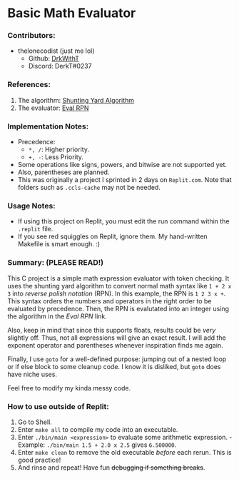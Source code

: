 # Basic Math Evaluator

### Contributors:
 - thelonecodist (just me lol)
	 - Github: [DrkWithT](https://github.com/DrkWithT)
	 - Discord: DerkT#0237

### References:
 1. The algorithm: [Shunting Yard Algorithm](https://en.wikipedia.org/wiki/Shunting_yard_algorithm)
 2. The evaluator: [Eval RPN](https://www.tutorialspoint.com/evaluate-reverse-polish-notation-in-cplusplus-program)

### Implementation Notes:
 - Precedence:
	 - `*, /`: Higher priority.
   - `+, -`: Less Priority.
 - Some operations like signs, powers, and bitwise are not supported yet.
 - Also, parentheses are planned.
 - This was originally a project I sprinted in 2 days on `Replit.com`. Note that folders such as `.ccls-cache` may not be needed.

### Usage Notes:
 - If using this project on Replit, you must edit the run command within the `.replit` file.
 - If you see red squiggles on Replit, ignore them. My hand-written Makefile is smart enough. :) 

### Summary: (PLEASE READ!)
This C project is a simple math expression evaluator with token checking. It uses the shunting yard algorithm to convert normal math syntax like `1 + 2 x 3` into _reverse polish notation_ (RPN). In this example, the RPN is `1 2 3 x +`. This syntax orders the numbers and operators in the right order to be evaluated by precedence. Then, the RPN is evalutated into an integer using the algorithm in the _Eval RPN_ link.

Also, keep in mind that since this supports floats, results could be _very_ slightly off. Thus, not all expressions will give an exact result. I will add the exponent operator and parentheses whenever inspiration finds me again.

Finally, I use `goto` for a well-defined purpose: jumping out of a nested loop or if else block to some cleanup code. I know it is disliked, but `goto` does have niche uses.

Feel free to modify my kinda messy code.

### How to use outside of Replit:
 1. Go to Shell.
 2. Enter `make all` to compile my code into an executable.
 3. Enter `./bin/main <expression>` to evaluate some arithmetic expression.
		 - Example: `./bin/main 1.5 + 2.0 x 2.5` gives `6.500000`.
 4. Enter `make clean` to remove the old executable _before_ each rerun. This is good practice!
 5. And rinse and repeat! Have fun ~~debugging if something breaks~~.
